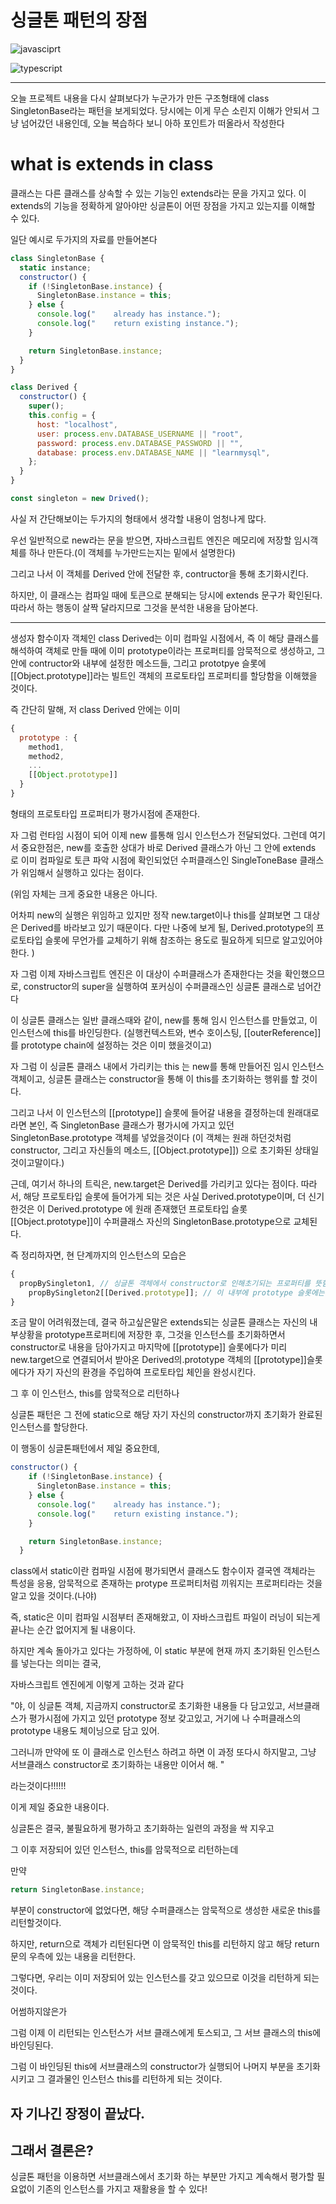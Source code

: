 # **싱글톤 패턴의 장점**

![javasciprt](https://img.shields.io/badge/javascript-up%20to%20date-yellow)

![typescript](https://img.shields.io/badge/typescript-up%20to%20date-blue)

---

오늘 프로젝트 내용을 다시 살펴보다가 누군가가 만든 구조형태에 class SingletonBase라는 패턴을 보게되었다. 당시에는 이게 무슨 소린지 이해가 안되서 그냥 넘어갔던 내용인데, 오늘 복습하다 보니 아하 포인트가 떠올라서 작성한다

# what is extends in class

클래스는 다른 클래스를 상속할 수 있는 기능인 extends라는 문을 가지고 있다. 이 extends의 기능을 정확하게 알아야만 싱글톤이 어떤 장점을 가지고 있는지를 이해할 수 있다.

일단 예시로 두가지의 자료를 만들어본다

```js
class SingletonBase {
  static instance;
  constructor() {
    if (!SingletonBase.instance) {
      SingletonBase.instance = this;
    } else {
      console.log("    already has instance.");
      console.log("    return existing instance.");
    }

    return SingletonBase.instance;
  }
}

class Derived {
  constructor() {
    super();
    this.config = {
      host: "localhost",
      user: process.env.DATABASE_USERNAME || "root",
      password: process.env.DATABASE_PASSWORD || "",
      database: process.env.DATABASE_NAME || "learnmysql",
    };
  }
}

const singleton = new Drived();
```

사실 저 간단해보이는 두가지의 형태에서 생각할 내용이 엄청나게 많다.

우선 일반적으로 new라는 문을 받으면, 자바스크립트 엔진은 메모리에 저장할 임시객체를 하나 만든다.(이 객체를 누가만드는지는 밑에서 설명한다)

그리고 나서 이 객체를 Derived 안에 전달한 후, contructor을 통해 초기화시킨다.

하지만, 이 클래스는 컴파일 때에 토큰으로 분해되는 당시에 extends 문구가 확인된다. 따라서 하는 행동이 살짝 달라지므로 그것을 분석한 내용을 담아본다.

---

생성자 함수이자 객체인 class Derived는 이미 컴파일 시점에서, 즉 이 해당 클래스를 해석하여 객체로 만들 때에 이미 prototype이라는 프로퍼티를 암묵적으로 생성하고, 그 안에 contructor와 내부에 설정한 메소드들, 그리고 prototpye 슬롯에 [[Object.prototype]]라는 빌트인 객체의 프로토타입 프로퍼티를 할당함을 이해했을 것이다.

즉 간단히 말해, 저 class Derived 안에는 이미

```js
{
  prototype : {
    method1,
    method2,
    ...
    [[Object.prototype]]
  }
}
```

형태의 프로토타입 프로퍼티가 평가시점에 존재한다.

자 그럼 런타임 시점이 되어 이제 new 를통해 임시 인스턴스가 전달되었다. 그런데 여기서 중요한점은, new를 호출한 상대가 바로 Derived 클래스가 아닌 그 안에 extends 로 이미 컴파일로 토큰 파악 시점에 확인되었던 수퍼클래스인 SingleToneBase 클래스가 위임해서 실행하고 있다는 점이다.

(위임 자체는 크게 중요한 내용은 아니다.

어차피 new의 실행은 위임하고 있지만 정작 new.target이나 this를 살펴보면 그 대상은 Derived를 바라보고 있기 때문이다.
다만 나중에 보게 될, Derived.prototype의 프로토타입 슬롯에 무언가를 교체하기 위해 참조하는 용도로 필요하게 되므로 알고있어야 한다.
)

자 그럼 이제 자바스크립트 엔진은 이 대상이 수퍼클래스가 존재한다는 것을 확인했으므로, constructor의 super을 실행하여 포커싱이 수퍼클래스인 싱글톤 클래스로 넘어간다

이 싱글톤 클래스는 일반 클래스때와 같이, new를 통해 임시 인스턴스를 만들었고, 이 인스턴스에 this를 바인딩한다. (실행컨텍스트와, 변수 호이스팅, [[outerReference]]를 prototype chain에 설정하는 것은 이미 했을것이고)

자 그럼 이 싱글톤 클래스 내에서 가리키는 this 는 new를 통해 만들어진 임시 인스턴스 객체이고, 싱글톤 클래스는 constructor을 통해 이 this를 초기화하는 행위를 할 것이다.

그리고 나서 이 인스턴스의 [[prototype]] 슬롯에 들어갈 내용을 결정하는데 원래대로라면 본인, 즉 SingletonBase 클래스가 평가시에 가지고 있던 SingletonBase.prototype 객체를 넣었을것이다
(이 객체는 원래 하던것처럼 constructor, 그리고 자신들의 메소드, [[Object.prototype]]) 으로 초기화된 상태일것이고말이다.)

근데, 여기서 하나의 트릭은, new.target은 Derived를 가리키고 있다는 점이다. 따라서, 해당 프로토타입 슬롯에 들어가게 되는 것은 사실 Derived.prototype이며, 더 신기한것은 이 Derived.prototype 에 원래 존재했던 프로토타입 슬롯 [[Object.prototype]]이 수퍼클래스 자신의 SingletonBase.prototype으로 교체된다.

즉 정리하자면, 현 단계까지의 인스턴스의 모습은

```js
{
  propBySingleton1, // 싱글톤 객체에서 constructor로 인해초기되는 프로퍼티를 뜻함
    propBySingleton2[[Derived.prototype]]; // 이 내부에 prototype 슬롯에는, SingletonBase.prototype이 넣어져 있다.
}
```

조금 말이 어려워졌는데, 결국 하고싶은말은 extends되는 싱글톤 클래스는 자신의 내부상황을 prototype프로퍼티에 저장한 후, 그것을 인스턴스를 초기화하면서 constructor로 내용을 담아가지고 마지막에 [[prototype]] 슬롯에다가 미리 new.target으로 연결되어서 받아온 Derived의.prototype 객체의 [[prototype]]슬롯에다가 자기 자신의 환경을 주입하여 프로토타입 체인을 완성시킨다.

그 후 이 인스턴스, this를 암묵적으로 리턴하나

싱글톤 패턴은 그 전에 static으로 해당 자기 자신의 constructor까지 초기화가 완료된 인스턴스를 할당한다.

이 행동이 싱글톤패턴에서 제일 중요한데,

```js
constructor() {
    if (!SingletonBase.instance) {
      SingletonBase.instance = this;
    } else {
      console.log("    already has instance.");
      console.log("    return existing instance.");
    }

    return SingletonBase.instance;
  }
```

class에서 static이란 컴파일 시점에 평가되면서 클래스도 함수이자 결국엔 객체라는 특성을 응용, 암묵적으로 존재하는 protype 프로퍼티처럼 끼워지는 프로퍼티라는 것을 알고 있을 것이다.(나야)

즉, static은 이미 컴파일 시점부터 존재해왔고, 이 자바스크립트 파일이 러닝이 되는게 끝나는 순간 없어지게 될 내용이다.

하지만 계속 돌아가고 있다는 가정하에, 이 static 부분에 현재 까지 초기화된 인스턴스를 넣는다는 의미는 결국,

자바스크립트 엔진에게 이렇게 고하는 것과 같다

"야, 이 싱글톤 객체, 지금까지 constructor로 초기화한 내용들 다 담고있고, 서브클래스가 평가시점에 가지고 있던 prototype 정보 갖고있고, 거기에 나 수퍼클래스의 prototype 내용도 체이닝으로 담고 있어.

그러니까 만약에 또 이 클래스로 인스턴스 하려고 하면 이 과정 또다시 하지말고, 그냥 서브클래스 constructor로 초기화하는 내용만 이어서 해.
"

라는것이다!!!!!!

이게 제일 중요한 내용이다.

싱글톤은 결국, 불필요하게 평가하고 초기화하는 일련의 과정을 싹 지우고

그 이후 저장되어 있던 인스턴스, this를 암묵적으로 리턴하는데

만약

```js
return SingletonBase.instance;
```

부분이 constructor에 없었다면, 해당 수퍼클래스는 암묵적으로 생성한 새로운 this를 리턴할것이다.

하지만, return으로 객체가 리턴된다면 이 암묵적인 this를 리턴하지 않고 해당 return문의 우측에 있는 내용을 리턴한다.

그렇다면, 우리는 이미 저장되어 있는 인스턴스를 갖고 있으므로 이것을 리턴하게 되는 것이다.

어썸하지않은가

그럼 이제 이 리턴되는 인스턴스가 서브 클래스에게 토스되고, 그 서브 클래스의 this에 바인딩된다.

그럼 이 바인딩된 this에 서브클래스의 constructor가 실행되어 나머지 부분을 초기화시키고 그 결과물인 인스턴스 this를 리턴하게 되는 것이다.

## 자 기나긴 장정이 끝났다.

## 그래서 결론은?

싱글톤 패턴을 이용하면 서브클래스에서 초기화 하는 부분만 가지고 계속해서 평가할 필요없이 기존의 인스턴스를 가지고 재활용을 할 수 있다!
